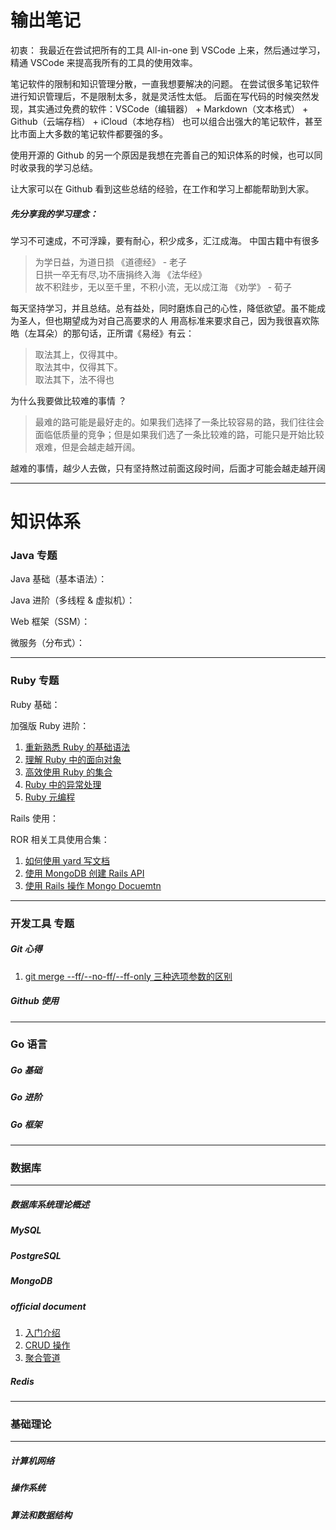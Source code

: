 # 输出笔记

初衷：
我最近在尝试把所有的工具 All-in-one 到 VSCode 上来，然后通过学习，精通 VSCode 来提高我所有的工具的使用效率。

笔记软件的限制和知识管理分散，一直我想要解决的问题。
在尝试很多笔记软件进行知识管理后，不是限制太多，就是灵活性太低。
后面在写代码的时候突然发现，其实通过免费的软件：VSCode（编辑器） + Markdown（文本格式） + Github（云端存档） + iCloud（本地存档）
也可以组合出强大的笔记软件，甚至比市面上大多数的笔记软件都要强的多。

使用开源的 Github 的另一个原因是我想在完善自己的知识体系的时候，也可以同时收录我的学习总结。

让大家可以在 Github 看到这些总结的经验，在工作和学习上都能帮助到大家。

##### 先分享我的学习理念：
学习不可速成，不可浮躁，要有耐心，积少成多，汇江成海。
中国古籍中有很多
> 为学日益，为道日损    《道德经》 - 老子 <br>
 日拱一卒无有尽,功不唐捐终入海      《法华经》 <br>
 故不积跬步，无以至千里，不积小流，无以成江海   《劝学》 - 荀子

每天坚持学习，并且总结。总有益处，同时磨炼自己的心性，降低欲望。虽不能成为圣人，但也期望成为对自己高要求的人
用高标准来要求自己，因为我很喜欢陈皓（左耳朵）的那句话，正所谓《易经》有云：
> 取法其上，仅得其中。<br>
> 取法其中，仅得其下。<br>
> 取法其下，法不得也


为什么我要做比较难的事情 ？
> 最难的路可能是最好走的。如果我们选择了一条比较容易的路，我们往往会面临低质量的竞争；但是如果我们选了一条比较难的路，可能只是开始比较艰难，但是会越走越开阔。

越难的事情，越少人去做，只有坚持熬过前面这段时间，后面才可能会越走越开阔

___
# 知识体系
### Java 专题
Java 基础（基本语法）：

Java 进阶（多线程 & 虚拟机）：

Web 框架（SSM）：

微服务（分布式）：

___
### Ruby 专题
Ruby 基础：

加强版 Ruby 进阶：
1. [重新熟悉 Ruby 的基础语法](https://github.com/xiao2shiqi/pro_developer/blob/main/ruby_on_rails/effective_ruby/1_familiar_ruby.md)
2. [理解 Ruby 中的面向对象](https://github.com/xiao2shiqi/pro_developer/blob/main/ruby_on_rails/effective_ruby/2_class_object_module.md)
3. [高效使用 Ruby 的集合](https://github.com/xiao2shiqi/pro_developer/blob/main/ruby_on_rails/effective_ruby/3_collection.md)
4. [Ruby 中的异常处理](https://github.com/xiao2shiqi/pro_developer/blob/main/ruby_on_rails/effective_ruby/4_effective_exception.md)
5. [Ruby 元编程](https://github.com/xiao2shiqi/pro_developer/blob/main/ruby_on_rails/effective_ruby/5_meta_programming.md)

Rails 使用：

ROR 相关工具使用合集：
1. [如何使用 yard 写文档](https://github.com/xiao2shiqi/pro_developer/blob/main/ruby_on_rails/yard/1_how_to_use_yard.md)
2. [使用 MongoDB 创建 Rails API](https://github.com/xiao2shiqi/strongest_programmer/blob/main/ruby/how_usr_ruby/2_create_a_simple_rails_api.md)
3. [使用 Rails 操作 Mongo Docuemtn](https://github.com/xiao2shiqi/pro_developer/blob/main/ruby_on_rails/rails_mongoid_manual/2_document.md)

___
### 开发工具 专题

##### Git 心得
1. [git merge --ff/--no-ff/--ff-only 三种选项参数的区别](https://github.com/xiao2shiqi/pro_developer/blob/main/git/pro_git/3_git_branch/2_branch_create_merge.md)

##### Github 使用


___
### Go 语言
##### Go 基础
##### Go 进阶
##### Go 框架
___
### 数据库
___
##### 数据库系统理论概述
##### MySQL 
##### PostgreSQL
##### MongoDB

##### official document 
1. [入门介绍](https://github.com/xiao2shiqi/pro_developer/blob/main/db/mongodb/official_documents/1_Introduction.md)
2. [CRUD 操作](https://github.com/xiao2shiqi/pro_developer/blob/main/db/mongodb/official_documents/2_crud_operations.md)
3. [聚合管道](https://github.com/xiao2shiqi/pro_developer/blob/main/db/mongodb/official_documents/3_aggregation.md)
##### Redis


___
### 基础理论 
___

##### 计算机网络
##### 操作系统
##### 算法和数据结构